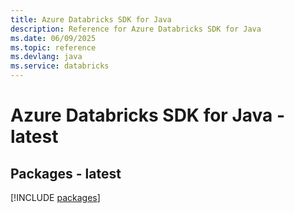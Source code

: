 ```yaml
---
title: Azure Databricks SDK for Java
description: Reference for Azure Databricks SDK for Java
ms.date: 06/09/2025
ms.topic: reference
ms.devlang: java
ms.service: databricks
---
```

# Azure Databricks SDK for Java - latest
## Packages - latest
[!INCLUDE [packages](databricks-index.md)]